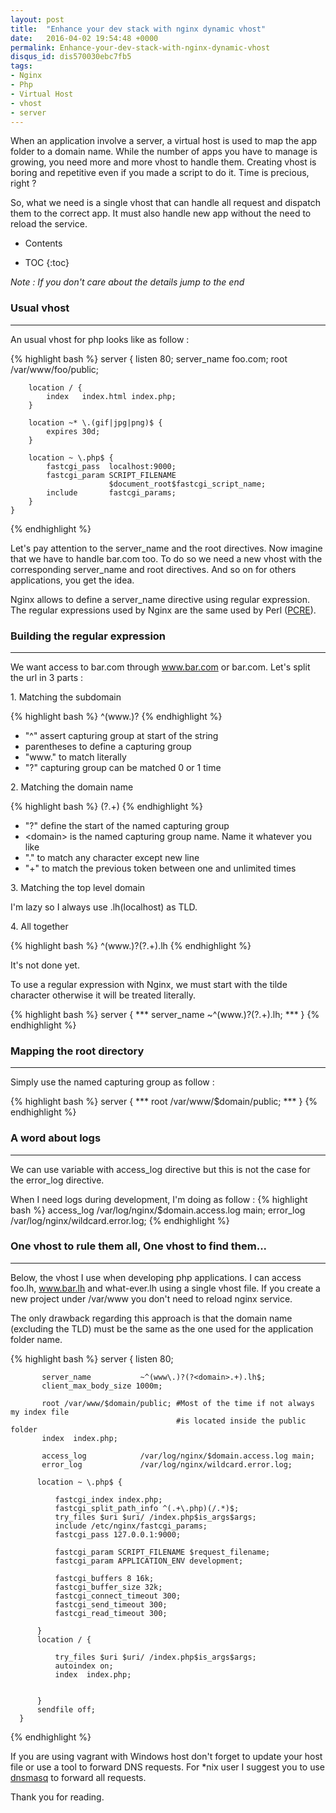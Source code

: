 ```yaml
---
layout: post
title:  "Enhance your dev stack with nginx dynamic vhost"
date:   2016-04-02 19:54:48 +0000
permalink: Enhance-your-dev-stack-with-nginx-dynamic-vhost
disqus_id: dis570030ebc7fb5
tags:
- Nginx
- Php
- Virtual Host
- vhost
- server
---
```


When an application involve a server, a virtual host is used to map the app folder to a domain name.
While the number of apps you have to manage is growing, you need more and more vhost to handle them.
Creating vhost is boring and repetitive even if you made a script to do it.
Time is precious, right ? 

So, what we need is a single vhost that can handle all request and dispatch them to the correct app.
It must also handle new app without the need to reload the service.

<div markdown="1" class="toc">
<ul><li class="toc-summary">Contents</li></ul>

* TOC
{:toc}
</div>



<i>Note : If you don't care about the details jump to the end</i>

### Usual vhost
---------------

An usual vhost for php looks like as follow :

{% highlight  bash %}
    server {
        listen      80;
        server_name foo.com;
        root        /var/www/foo/public;  
    
        location / {
            index   index.html index.php;
        }
    
        location ~* \.(gif|jpg|png)$ {
            expires 30d;
        }
    
        location ~ \.php$ {
            fastcgi_pass  localhost:9000;
            fastcgi_param SCRIPT_FILENAME
                          $document_root$fastcgi_script_name;
            include       fastcgi_params;
        }
    }
{% endhighlight %}

Let's pay attention to the server_name and the root directives. Now imagine that we have to handle bar.com too. 
To do so we need a new vhost with the corresponding server_name and root directives. And so on for others applications, you get the idea.

Nginx allows to define a server_name directive using regular expression. The regular expressions used by Nginx are the 
same used by Perl ([PCRE](http://www.pcre.org/)).

### Building the regular expression
-----------------------------------

We want access to bar.com through www.bar.com or bar.com. Let's split the url in 3 parts :

 <div class="sub-header">1. Matching the subdomain</div>
 
{% highlight bash %}
^(www\.)?
{% endhighlight %}
- "^" assert capturing group at start of the string
- parentheses to define a capturing group
- "www." to match literally
- "?" capturing group can be matched 0 or 1 time
 
 <div class="sub-header">2. Matching the domain name</div>

{% highlight bash %}
(?<domain>.+) 
{% endhighlight %}
- "?" define the start of the named capturing group
- &lt;domain&gt; is the named capturing group name. Name it whatever you like 
- "." to match any character except new line 
- "+" to match the previous token between one and unlimited times
    
 <div class="sub-header">3. Matching the top level domain</div> 


I'm lazy so I always use .lh(localhost) as TLD.

 <div class="sub-header">4. All together</div>
 
{% highlight bash %}
^(www\.)?(?<domain>.+).lh
{% endhighlight %}

It's not done yet.

To use a regular expression with Nginx, we must start with the tilde character otherwise it will be treated literally.

{% highlight  bash %}
server {
    ***
    server_name  ~^(www\.)?(?<domain>.+).lh;
    ***
}
{% endhighlight %}

### Mapping the root directory
------------------------------

Simply use the named capturing group as follow :

{% highlight  bash %}
server {
     ***
      root   /var/www/$domain/public;
     ***
}
{% endhighlight %}

### A word about logs
---------------------

We can use variable with access_log directive but this is not the case for the error_log directive.

When I need logs during development, I'm doing as follow :
 {% highlight bash %}
 access_log            /var/log/nginx/$domain.access.log main;
 error_log             /var/log/nginx/wildcard.error.log;
 {% endhighlight %}

### One vhost to rule them all, One vhost to find them...
---------------------------------------------------------

Below, the vhost I use when developing php applications. I can access foo.lh, www.bar.lh and what-ever.lh using a single vhost file. 
If you create a new project under /var/www you don't need to reload nginx service.

The only drawback regarding this approach is that the domain name (excluding the TLD) must be the same as the one used
for the application folder name.
 
{% highlight  bash %}
   server {
           listen                80;
      
           server_name           ~^(www\.)?(?<domain>.+).lh$;
           client_max_body_size 1000m;
      
           root /var/www/$domain/public; #Most of the time if not always my index file
                                         #is located inside the public folder 
           index  index.php;
           
           access_log            /var/log/nginx/$domain.access.log main;
           error_log             /var/log/nginx/wildcard.error.log;
                  
          location ~ \.php$ {
     
              fastcgi_index index.php;
              fastcgi_split_path_info ^(.+\.php)(/.*)$;
              try_files $uri $uri/ /index.php$is_args$args;
              include /etc/nginx/fastcgi_params;
              fastcgi_pass 127.0.0.1:9000;
     
              fastcgi_param SCRIPT_FILENAME $request_filename;
              fastcgi_param APPLICATION_ENV development;
     
              fastcgi_buffers 8 16k;
              fastcgi_buffer_size 32k;
              fastcgi_connect_timeout 300;
              fastcgi_send_timeout 300;
              fastcgi_read_timeout 300;
     
          }
          location / {
     
              try_files $uri $uri/ /index.php$is_args$args;
              autoindex on;
              index  index.php;
     
     
          }
          sendfile off;
      }
{% endhighlight %}      
 
If you are using vagrant with Windows host don't forget to update your host file or use a tool to forward DNS requests.
For *nix user I suggest you to use [dnsmasq](http://www.thekelleys.org.uk/dnsmasq/doc.html) to forward all requests.

Thank you for reading.
